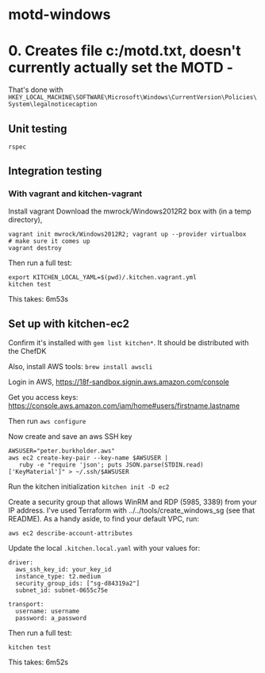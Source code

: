 # motd-windows

# 0. Creates file c:/motd.txt, doesn't currently actually set the MOTD -

That's done with `HKEY_LOCAL_MACHINE\SOFTWARE\Microsoft\Windows\CurrentVersion\Policies\System\legalnoticecaption`

## Unit testing

`rspec`

## Integration testing

### With vagrant and kitchen-vagrant

Install vagrant
Download the mwrock/Windows2012R2 box with (in a temp directory),

```
vagrant init mwrock/Windows2012R2; vagrant up --provider virtualbox
# make sure it comes up
vagrant destroy
```

Then run a full test:

```
export KITCHEN_LOCAL_YAML=$(pwd)/.kitchen.vagrant.yml
kitchen test
```

This takes: 6m53s

## Set up with kitchen-ec2

Confirm it's installed with `gem list kitchen*`. It should be distributed with the ChefDK

Also, install  AWS tools: `brew install awscli`

Login in AWS, https://18f-sandbox.signin.aws.amazon.com/console

Get you access keys: https://console.aws.amazon.com/iam/home#users/firstname.lastname

Then run `aws configure`

Now create and save an aws SSH key

```
AWSUSER="peter.burkholder.aws"
aws ec2 create-key-pair --key-name $AWSUSER |
   ruby -e "require 'json'; puts JSON.parse(STDIN.read)['KeyMaterial']" > ~/.ssh/$AWSUSER
```

Run the kitchen initialization `kitchen init -D ec2`

Create a security group that allows WinRM and RDP (5985, 3389) from your IP address. I've used Terraform with ../../tools/create_windows_sg (see that README). As a handy aside, to find your default VPC, run:

```
aws ec2 describe-account-attributes
```

Update the local `.kitchen.local.yaml` with your values for:

```
driver:
  aws_ssh_key_id: your_key_id
  instance_type: t2.medium
  security_group_ids: ["sg-d84319a2"]
  subnet_id: subnet-0655c75e

transport:
  username: username
  password: a_password
```

Then run a full test:

```
kitchen test
```

This takes: 6m52s
